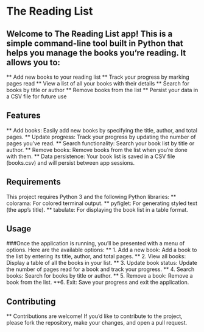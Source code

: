 # The Reading List

## Welcome to The Reading List app! This is a simple command-line tool built in Python that helps you manage the books you’re reading. It allows you to:
** Add new books to your reading list
** Track your progress by marking pages read
** View a list of all your books with their details
** Search for books by title or author
** Remove books from the list
** Persist your data in a CSV file for future use

## Features
** Add books: Easily add new books by specifying the title, author, and total pages.
** Update progress: Track your progress by updating the number of pages you’ve read.
** Search functionality: Search your book list by title or author.
** Remove books: Remove books from the list when you’re done with them.
** Data persistence: Your book list is saved in a CSV file (books.csv) and will persist between app sessions.

## Requirements

This project requires Python 3 and the following Python libraries:
** colorama: For colored terminal output.
** pyfiglet: For generating styled text (the app’s title).
** tabulate: For displaying the book list in a table format.

## Usage

###Once the application is running, you’ll be presented with a menu of options. Here are the available options:
** 1. Add a new book: Add a book to the list by entering its title, author, and total pages.
** 2. View all books: Display a table of all the books in your list.
** 3. Update book status: Update the number of pages read for a book and track your progress.
** 4. Search books: Search for books by title or author.
** 5. Remove a book: Remove a book from the list.
**6. Exit: Save your progress and exit the application.

## Contributing

** Contributions are welcome! If you’d like to contribute to the project, please fork the repository, make your changes, and open a pull request.
